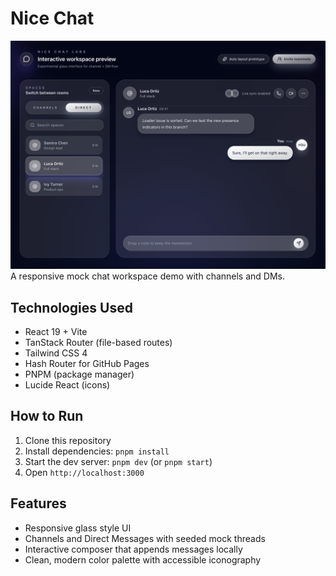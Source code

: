 # Nice Chat
![Demo Screenshot](images/image3.png)
A responsive mock chat workspace demo with channels and DMs.

## Technologies Used
- React 19 + Vite
- TanStack Router (file-based routes)
- Tailwind CSS 4
- Hash Router for GitHub Pages
- PNPM (package manager)
- Lucide React (icons)

## How to Run
1. Clone this repository
2. Install dependencies: `pnpm install`
3. Start the dev server: `pnpm dev` (or `pnpm start`)
4. Open `http://localhost:3000`

## Features
- Responsive glass style UI
- Channels and Direct Messages with seeded mock threads
- Interactive composer that appends messages locally
- Clean, modern color palette with accessible iconography

